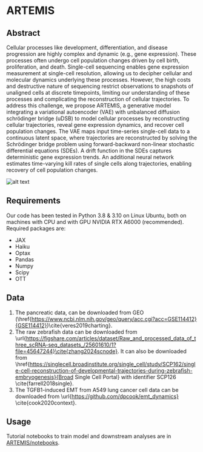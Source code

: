 # ARTEMIS

## Abstract
Cellular processes like development, differentiation, and disease progression are highly complex and dynamic (e.g., gene expression). These processes often undergo cell population changes driven by cell birth, proliferation, and death. Single-cell sequencing enables gene expression measurement at single-cell resolution, allowing us to decipher cellular and molecular dynamics underlying these processes. However, the high costs and destructive nature of sequencing restrict observations to snapshots of unaligned cells at discrete timepoints, limiting our understanding of these processes and complicating the reconstruction of cellular trajectories.
To address this challenge, we propose ARTEMIS, a generative model integrating a variational autoencoder (VAE) with unbalanced diffusion schrödinger bridge (uDSB) to model cellular processes by reconstructing cellular trajectories, reveal gene expression dynamics, and recover cell population changes. The VAE maps input time-series single-cell data to a continuous latent space, where trajectories are reconstructed by solving the Schrödinger bridge problem using forward-backward non-linear stochastic differential equations (SDEs). A drift function in the SDEs captures deterministic gene expression trends. An additional neural network estimates time-varying kill rates of single cells along trajectories, enabling recovery of cell population changes.

![alt text](https://github.com/sayali7/ARTEMIS/blob/main/paper_figures/Figure1.png?raw=true)

## Requirements
Our code has been tested in Python 3.8 & 3.10 on Linux Ubuntu, both on machines with CPU and with GPU NVIDIA RTX A6000 (recommended). Required packages are:
- JAX
- Haiku
- Optax
- Pandas
- Numpy
- Scipy
- OTT

## Data
1. The pancreatic data, can be downloaded from GEO (\href{https://www.ncbi.nlm.nih.gov/geo/query/acc.cgi?acc=GSE114412}{GSE114412})\cite{veres2019charting}.
2. The raw zebrafish data can be downloaded from \url{https://figshare.com/articles/dataset/Raw_and_processed_data_of_three_scRNA-seq_datasets_/25601610/1?file=45647244}\cite{zhang2024scnode}. It can also be downloaded from \href{https://singlecell.broadinstitute.org/single_cell/study/SCP162/single-cell-reconstruction-of-developmental-trajectories-during-zebrafish-embryogenesis}{Broad Single Cell Portal} with identifier SCP126 \cite{farrell2018single}.
3. The TGFB1-induced EMT from A549 lung cancer cell data can be downloaded from \url{https://github.com/dpcook/emt_dynamics} \cite{cook2020context}.

## Usage
Tutorial notebooks to train model and downstream analyses are in [ARTEMIS/notebooks](https://github.com/sayali7/ARTEMIS/tree/main/notebooks).
